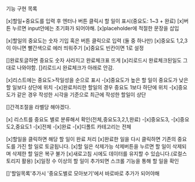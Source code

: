 기능 구현 목록

[x]할일+중요도를 입력 후 엔터나 버튼 클릭시 할 일이 표시(중요도: 1~3 + 완료)
[x]버튼 누르면 input안에는 초기화가 되어야해.
[x]placeholder에 적절한 문장을 삽입

[x]할일의 중요도는 숫자 기입 혹은 버튼 클릭으로 입력 (둘 중 하나만)
[x]중요도 1,2,3이 아니면 빨간색으로 에러 띄워주기
[x]중요도 빈칸이면 1로 설정

[]완료토글하면 중요도 숫자 사라지고 완료체크표 뜨게
[x]리로드시 완료체크된일도 그대로 나와야함.
[]리로드시 완료체크가 아래로 안감.

[x]리스트에는 중요도>작일성을 순으로 표시
    -[x]중요도가 높은 할 일이 중요도가 낮은 할 일보다 상단에 위치
    -[x]완료처리한 할일의 경우 중요도 1보다 하단에 위치
    -[x]중요도가 같은 경우 작성한 시각을 기준으로 최근에 작성한 할일이 상단


[]간격조절을 라벨당 해야겠다.

[x] 리스트를 중요도 별로 분류해서 확인(전체,중요도3,2,1,완료)
    -[x]중요도3,
    -[x]중요도2,중요도1
    -[x]전체
    -[x]완료
    -[x]디폴트 카테고리는 전체

[x]할일을 클릭하면 해당 할 일이 완료 처리
[x]완료한 일을 다시 클릭하면 기존의 중요도를 가진 할 일로 토글됩니다.
[x]할 일은 삭제가능 삭제버튼을 누르면 할 일이 삭제되며 삭제한 할 일은 복구 불가
[x]새로고침 시에도 데이터를 유지할 수 있습니다.(로컬스토리지 활용)
[x]일정 수 이상의 할 일이 추가되면 스크롤 기능을 통해 할 일을 확인

[]'할일목록'추가시 '중요도별로 모아보기'에서 바로바로 추가가 되어야해
